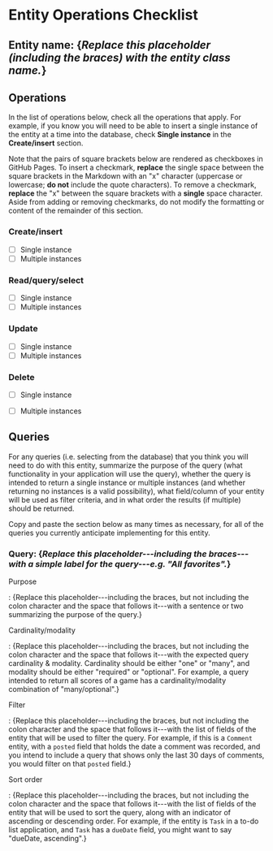 # Entity Operations Checklist

## Entity name: {_Replace this placeholder (including the braces) with the entity class name._}

## Operations

In the list of operations below, check all the operations that apply. For example, if you know you will need to be able to insert a single instance of the entity at a time into the database, check **Single instance** in the **Create/insert** section.

Note that the pairs of square brackets below are rendered as checkboxes in GitHub Pages. To insert a checkmark, **replace** the single space between the square brackets in the Markdown with an "x" character (uppercase or lowercase; **do not** include the quote characters). To remove a checkmark, **replace** the "x" between the square brackets with a **single** space character. Aside from adding or removing checkmarks, do not modify the formatting or content of the remainder of this section.

### Create/insert
    
* [ ] Single instance 
* [ ] Multiple instances 
    
### Read/query/select

* [ ] Single instance 
* [ ] Multiple instances 

### Update

* [ ] Single instance 
* [ ] Multiple instances 

### Delete

* [ ] Single instance 
* [ ] Multiple instances 


## Queries

For any queries (i.e. selecting from the database) that you think you will need to do with this entity, summarize the purpose of the query (what functionality in your application will use the query), whether the query is intended to return a single instance or multiple instances (and whether returning no instances is a valid possibility), what field/column of your entity will be used as filter criteria, and in what order the results (if multiple) should be returned.

Copy and paste the section below as many times as necessary, for all of the queries you currently anticipate implementing for this entity.

### Query: {_Replace this placeholder---including the braces---with a simple label for the query---e.g. "All favorites"._}

Purpose

: {Replace this placeholder---including the braces, but not including the colon character and the space that follows it---with a sentence or two summarizing the purpose of the query.}

Cardinality/modality

: {Replace this placeholder---including the braces, but not including the colon character and the space that follows it---with the expected query cardinality & modality. Cardinality should be either "one" or "many", and modality should be either "required" or "optional". For example, a query intended to return all scores of a game has a cardinality/modality combination of "many/optional".}
 
Filter

: {Replace this placeholder---including the braces, but not including the colon character and the space that follows it---with the list of fields of the entity that will be used to filter the query. For example, if this is a `Comment` entity, with a `posted` field that holds the date a comment was recorded, and you intend to include a query that shows only the last 30 days of comments, you would filter on that `posted` field.}
 
Sort order

: {Replace this placeholder---including the braces, but not including the colon character and the space that follows it---with the list of fields of the entity that will be used to sort the query, along with an indicator of ascending or descending order. For example, if the entity is `Task` in a to-do list application, and `Task` has a `dueDate` field, you might want to say "dueDate, ascending".}

